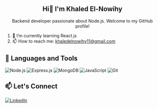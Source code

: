 <h2 align="center">Hi👋 I'm Khaled El-Nowihy</h2>
<p align="center">Backend developer passionate about Node.js. Welcome to my GitHub profile!</p>

1. 🌱 I’m currently learning React.js
2. 📫 How to reach me: khaledelnowihy11@gmail.com

## 🚀 Languages and Tools

<img src="https://img.shields.io/badge/Node.js-339933?style=for-the-badge&logo=node.js&logoColor=white&labelColor=black" alt="Node.js" />
<img src="https://img.shields.io/badge/Express.js-000000?style=for-the-badge&logo=express&logoColor=white&labelColor=black" alt="Express.js" />
<img src="https://img.shields.io/badge/MongoDB-47A248?style=for-the-badge&logo=mongodb&logoColor=white&labelColor=black" alt="MongoDB" />
<img src="https://img.shields.io/badge/JavaScript-F7DF1E?style=for-the-badge&logo=javascript&logoColor=black&labelColor=black" alt="JavaScript" />
<img src="https://img.shields.io/badge/Git-F05032?style=for-the-badge&logo=git&logoColor=white&labelColor=black" alt="Git" />

## 📫 Let's Connect

[![LinkedIn](https://img.shields.io/badge/LinkedIn-Connect-blue?style=for-the-badge&logo=linkedin)](https://www.linkedin.com/in/khaled-elnowihy-ab6b92241/)
